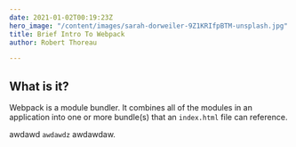 ```yaml
---
date: 2021-01-02T00:19:23Z
hero_image: "/content/images/sarah-dorweiler-9Z1KRIfpBTM-unsplash.jpg"
title: Brief Intro To Webpack
author: Robert Thoreau

---
```

## What is it?

Webpack is a module bundler. It combines all of the modules in an application into one or more bundle(s) that an `index.html` file can reference.

awdawd `awdawdz` awdawdaw. 